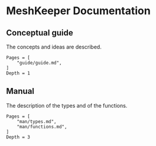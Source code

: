 # MeshKeeper Documentation


## Conceptual guide

The concepts and ideas are described.

```@contents
Pages = [
    "guide/guide.md",
]
Depth = 1
```

## Manual

The description of the types and of the functions.

```@contents
Pages = [
    "man/types.md",
    "man/functions.md",
]
Depth = 3
```
